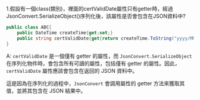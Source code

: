 1.假設有一個class(類別)，裡面的certValidDate屬性只有getter時，經過JsonConvert.SerializeObject()序列化後，該屬性是否會包含在JSON資料中?
```C#
public class ABC{ 
	public DateTime createTime{get;set;} 
	public string certValidDate{get{return createTime.ToString("yyyy/MM/dd");}} 
}
```

A:
`certValidDate` 是一個僅有 getter 的屬性，而 `JsonConvert.SerializeObject` 在序列化物件時，會包含所有可讀的屬性，包括僅有 getter 的屬性。因此，`certValidDate` 屬性應該會包含在返回的 JSON 資料中。

這是因為在序列化的過程中，`JsonConvert` 會調用屬性的 getter 方法來獲取其值，並將其包含在 JSON 結果中。